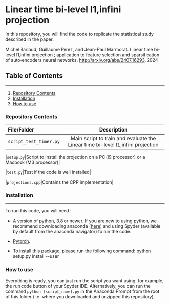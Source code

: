# Linear time bi-level l1,infini projection 


In this repository, you will find the code to replicate the statistical study described in the paper.
  

Michel Barlaud, Guillaume Perez, and Jean-Paul Marmorat.
Linear time bi-level l1,infini projection ; application to feature selection and
sparsification of auto-encoders neural networks.
http://arxiv.org/abs/2407.16293, 2024



## Table of Contents
***
1. [Repository Contents](repository-contents)
2. [Installation](#installation)
3. [How to use](#how-to-use)
  
### **Repository Contents**
|File/Folder | Description |
|:---|:---:|
|`script_test_timer.py`|Main script to train and evaluate the Linear time bi-level l1,infini projection |

|`setup.py`|Script to install the projection on a PC (i9 processor) or a Macbook (M3 processor)|

|`test.py`|Test if the code is well installed|

|`projections.cpp`|Contains the CPP implementation|
    
### **Installation** 
---

To run this code, you will need :
- A version of python, 3.8 or newer. If you are new to using python, we recommend downloading anaconda ([here](https://www.anaconda.com/products/individual)) and using Spyder (available by default from the anaconda navigator) to run the code.
- [Pytorch](https://pytorch.org/get-started/locally/).

- To install this package, please run the following command:  python setup.py install --user


### **How to use**

Everything is ready, you can just run the script you want using, for example, the run code button of your Spyder IDE. Alternatively, you can run the command `python [script_name].py` in the Anaconda Prompt from the root of this folder (i.e. where you downloaded and unzipped this repository).

